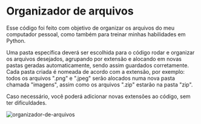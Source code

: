 ﻿# Organizador de arquivos

Esse código foi feito com objetivo de organizar os arquivos do meu computador pessoal,
como também para treinar minhas habilidades em Python.

Uma pasta específica deverá ser escolhida para o código rodar e organizar os arquivos desejados,
agrupando por extensão e alocando em novas pastas geradas automaticamente, sendo assim guardados corretamente.
Cada pasta criada é nomeada de acordo com a extensão, por exemplo:
todos os arquivos ".png" e ".jpeg" serão alocados numa nova pasta chamada "imagens",
assim como os arquivos ".zip" estarão na pasta "zip".

Caso necessário, você poderá adicionar novas extensões ao código, sem ter dificuldades.





![organizador-de-arquivos](https://github.com/user-attachments/assets/ba6cca7a-e050-4769-b67c-3f54bc118052)
